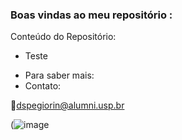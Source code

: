 ### Boas vindas ao meu repositório :
Conteúdo do Repositório:

- Teste

<!--
**DanielSpegiorin/DanielSpegiorin** is a ✨ _special_ ✨ repository because its `README.md` (this file) appears on your GitHub profile.
Here are some ideas to get you started:
- 🔭 I’m currently working on ...
- 🌱 I’m currently learning ...
- 👯 I’m looking to collaborate on ...
- 🤔 I’m looking for help with ...
- 💬 Ask me about ...
- 📫 How to reach me: ...
- 😄 Pronouns: ...
- ⚡ Fun fact: ...
-->

 - Para saber mais:
 - Contato:

📨dspegiorin@alumni.usp.br

(![image](https://github.com/DanielSpegiorin/DanielSpegiorin/assets/170321291/3b75a026-0b80-44f2-a33e-1d00519a8ee0)
